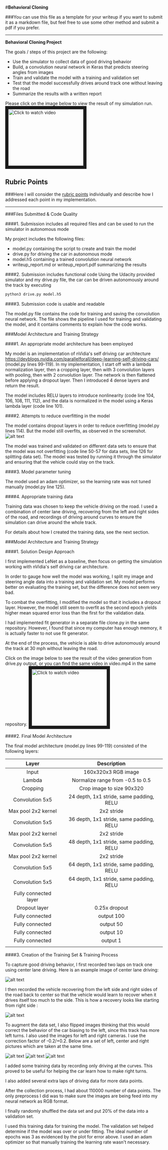 #**Behavioral Cloning** 

###You can use this file as a template for your writeup if you want to submit it as a markdown file, but feel free to use some other method and submit a pdf if you prefer.

---

**Behavioral Cloning Project**

The goals / steps of this project are the following:
* Use the simulator to collect data of good driving behavior
* Build, a convolution neural network in Keras that predicts steering angles from images
* Train and validate the model with a training and validation set
* Test that the model successfully drives around track one without leaving the road
* Summarize the results with a written report


[//]: # (Image References)

[image1]: ./error.png "Training and Valuation error"
[image2]: ./screencap_dash.jpg "Center lane driving"
[image3]: ./right.jpg "Right recovery"
[image4]: ./left_2017_04_19_08_05_21_357.jpg "Left image"
[image5]: ./center_2017_04_19_08_05_21_357.jpg "Center image"
[image6]: ./right_2017_04_19_08_05_21_357.jpg "Right image"

Please click on the image below to view the result of my simulation run.
<a href="http://www.youtube.com/watch?feature=player_embedded&v=8Dbd-E2C1H0
" target="_blank"><img src="http://img.youtube.com/vi/8Dbd-E2C1H0/0.jpg" 
alt="Click to watch video" width="240" height="180" border="10" /></a>

## Rubric Points
###Here I will consider the [rubric points](https://review.udacity.com/#!/rubrics/432/view) individually and describe how I addressed each point in my implementation.  

---
###Files Submitted & Code Quality

####1. Submission includes all required files and can be used to run the simulator in autonomous mode

My project includes the following files:
* model.py containing the script to create and train the model
* drive.py for driving the car in autonomous mode
* model.h5 containing a trained convolution neural network 
* writeup_report.md or writeup_report.pdf summarizing the results

####2. Submission includes functional code
Using the Udacity provided simulator and my drive.py file, the car can be driven autonomously around the track by executing 
```sh
python3 drive.py model.h5
```

####3. Submission code is usable and readable

The model.py file contains the code for training and saving the convolution neural network. The file shows the pipeline I used for training and validating the model, and it contains comments to explain how the code works.

###Model Architecture and Training Strategy

####1. An appropriate model architecture has been employed

My model is an implementation of nVidia's self driving car architecture https://devblogs.nvidia.com/parallelforall/deep-learning-self-driving-cars/ (model.py lines 99-119).  In my implementation, I start off with a lambda normalization layer, then a cropping layer, then with 3 convolution layers with pooling, then with 2 convolution layer.  The network is then flattened before applying a dropout layer.  Then I introduced 4 dense layers and return the result. 

The model includes RELU layers to introduce nonlinearity (code line 104, 106, 108, 111, 112), and the data is normalized in the model using a Keras lambda layer (code line 101). 

####2. Attempts to reduce overfitting in the model

The model contains dropout layers in order to reduce overfitting (model.py lines 114). But the model still overfits, as observed in the screenshot.
![alt text][image1]

The model was trained and validated on different data sets to ensure that the model was not overfitting (code line 50-57 for data sets, line 126 for splitting data set). The model was tested by running it through the simulator and ensuring that the vehicle could stay on the track.

####3. Model parameter tuning

The model used an adam optimizer, so the learning rate was not tuned manually (model.py line 125).

####4. Appropriate training data

Training data was chosen to keep the vehicle driving on the road. I used a combination of center lane driving, recovering from the left and right sides of the road, and recordings of driving around curves to ensure the simulation can drive around the whole track.

For details about how I created the training data, see the next section. 

###Model Architecture and Training Strategy

####1. Solution Design Approach

I first implemented LeNet as a baseline, then focus on getting the simulation working with nVidia's self driving car architecture.

In order to gauge how well the model was working, I split my image and steering angle data into a training and validation set. My model performs better on evaluating the training set, but the difference does not seem very bad.

To combat the overfitting, I modified the model so that it includes a dropout layer.  However, the model still seem to overfit as the second epoch yields higher mean squared error loss than the first for the validation data.

I had implemented fit generator in a separate file clone.py in the same repository.  However, I found that since my computer has enough memory, it is actually faster to not use fit generator.

At the end of the process, the vehicle is able to drive autonomously around the track at 30 mph without leaving the road.

Click on the image below to see the result of the video generation from drive.py output, or you can find the same video in video.mp4 in the same repository.
<a href="http://www.youtube.com/watch?feature=player_embedded&v=f5Exs0wZ7_0
" target="_blank"><img src="http://img.youtube.com/vi/f5Exs0wZ7_0/0.jpg" 
alt="Click to watch video" width="240" height="180" border="10" /></a>

####2. Final Model Architecture

The final model architecture (model.py lines 99-119) consisted of the following layers:

| Layer                 |     Description                               | 
|:---------------------:|:---------------------------------------------:| 
| Input                 | 160x320x3 RGB image                           | 
| Lambda                | Normalize range from -0.5 to 0.5              |
| Cropping              | Crop image to size 90x320                     |
| Convolution 5x5       | 24 depth, 1x1 stride, same padding, RELU      |
| Max pool 2x2 kernel   | 2x2 stride                                    |
| Convolution 5x5       | 36 depth, 1x1 stride, same padding, RELU      |
| Max pool 2x2 kernel   | 2x2 stride                                    |
| Convolution 5x5       | 48 depth, 1x1 stride, same padding, RELU      |
| Max pool 2x2 kernel   | 2x2 stride                                    |
| Convolution 5x5       | 64 depth, 1x1 stride, same padding, RELU      |
| Convolution 5x5       | 64 depth, 1x1 stride, same padding, RELU      |
| Fully connected layer |                                               |
| Dropout layer         | 0.25x dropout                                 |
| Fully connected       | output 100                                    |
| Fully connected       | output 50                                     |
| Fully connected       | output 10                                     |
| Fully connected       | output 1                                      |
|                       |                                               |

####3. Creation of the Training Set & Training Process

To capture good driving behavior, I first recorded two laps on track one using center lane driving. Here is an example image of center lane driving:

![alt text][image2]

I then recorded the vehicle recovering from the left side and right sides of the road back to center so that the vehicle would learn to recover when it drives itself too much to the side. This is how a recovery looks like starting from right side :

![alt text][image3]

To augment the data set, I also flipped images thinking that this would correct the behavior of the car biasing to the left, since this track has more left turns.  I also used the images for left and right cameras.  I use the correction factor of -0.2/+0.2.  Below are a set of left, center and right pictures which are taken at the same time.

![alt text][image4]
![alt text][image5]
![alt text][image6]

I added some training data by recording only driving at the curves.  This proved to be useful for helping the car learn how to make right turns.

I also added several extra laps of driving data for more data points.

After the collection process, I had about 110000 number of data points.  The only preprocess I did was to make sure the images are being feed into my neural network as RGB format.

I finally randomly shuffled the data set and put 20% of the data into a validation set. 

I used this training data for training the model. The validation set helped determine if the model was over or under fitting. The ideal number of epochs was 3 as evidenced by the plot for error above. I used an adam optimizer so that manually training the learning rate wasn't necessary.
